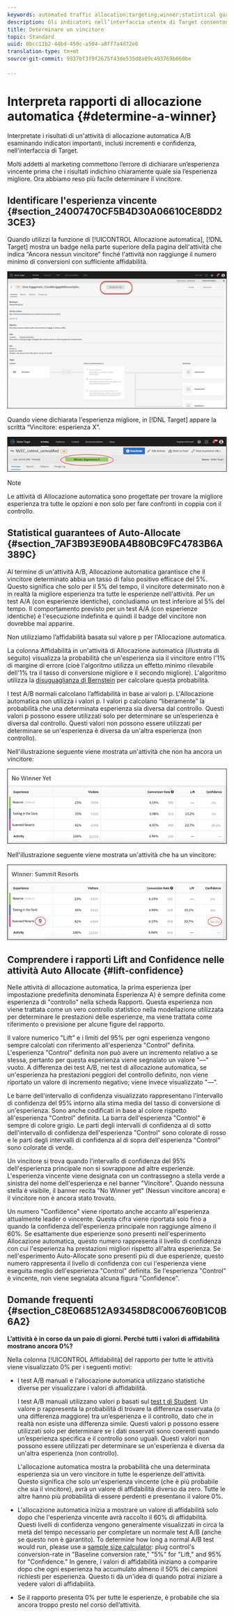 ```yaml
---
keywords: automated traffic allocation;targeting;winner;statistical guarantee;confidence;determine winner;lift;confidence;default;default experience
description: Gli indicatori nell’interfaccia utente di Target consentono di determinare l’esperienza migliore in un’attività di allocazione automatica A/B.
title: Determinare un vincitore
topic: Standard
uuid: 0bcc11b2-44bd-450c-a504-a8ff7a4d72e6
translation-type: tm+mt
source-git-commit: 9937bf3f9f2675f43de535d8a09c493769b060be

---
```



# Interpreta rapporti di allocazione automatica {#determine-a-winner}

Interpretate i risultati di un'attività di allocazione automatica A/B esaminando indicatori importanti, inclusi incrementi e confidenza, nell'interfaccia di Target.

Molti addetti al marketing commettono l’errore di dichiarare un’esperienza vincente prima che i risultati indichino chiaramente quale sia l’esperienza migliore. Ora abbiamo reso più facile determinare il vincitore.

## Identificare l'esperienza vincente {#section_24007470CF5B4D30A06610CE8DD23CE3}

Quando utilizzi la funzione di [!UICONTROL Allocazione automatica], [!DNL Target] mostra un badge nella parte superiore della pagina dell'attività che indica “Ancora nessun vincitore” finché l'attività non raggiunge il numero minimo di conversioni con sufficiente affidabilità.

![Indicatore Nessun vincitore](/help/c-activities/automated-traffic-allocation/assets/no-winner.png)

Quando viene dichiarata l'esperienza migliore, in [!DNL Target] appare la scritta “Vincitore: esperienza X”.

![](assets/auto_traffic_winner.png)

>[!NOTE]
>
>Le attività di Allocazione automatica sono progettate per trovare la migliore esperienza tra tutte le opzioni e non solo per fare confronti in coppia con il controllo.

## Statistical guarantees of Auto-Allocate {#section_7AF3B93E90BA4B80BC9FC4783B6A389C}

Al termine di un'attività A/B, Allocazione automatica garantisce che il vincitore determinato abbia un tasso di falso positivo efficace del 5%. Questo significa che solo per il 5% del tempo, il vincitore determinato non è in realtà la migliore esperienza tra tutte le esperienze nell'attività. Per un test A/A (con esperienze identiche), concludiamo un test inferiore al 5% del tempo. Il comportamento previsto per un test A/A (con esperienze identiche) è l'esecuzione indefinita e quindi il badge del vincitore non dovrebbe mai apparire.

Non utilizziamo l’affidabilità basata sul valore p per l'Allocazione automatica.

La colonna Affidabilità in un'attività di Allocazione automatica (illustrata di seguito) visualizza la probabilità che un'esperienza sia il vincitore entro l'1% di margine di errore (cioè l'algoritmo utilizza un effetto minimo rilevabile dell'1% tra il tasso di conversione migliore e il secondo migliore). L'algoritmo utilizza la [disuguaglianza di Bernstein](https://en.wikipedia.org/wiki/Bernstein_inequalities_(probability_theory)) per calcolare questa probabilità.

I test A/B normali calcolano l’affidabilità in base ai valori p. L'Allocazione automatica non utilizza i valori p. I valori p calcolano “liberamente” la probabilità che una determinata esperienza sia diversa dal controllo. Questi valori p possono essere utilizzati solo per determinare se un’esperienza è diversa dal controllo. Questi valori non possono essere utilizzati per determinare se un'esperienza è diversa da un'altra esperienza (non controllo).

Nell'illustrazione seguente viene mostrata un'attività che non ha ancora un vincitore:

![](assets/no_winner.png)

Nell'illustrazione seguente viene mostrata un'attività che ha un vincitore:

![](assets/winner_found.png)

## Comprendere i rapporti Lift and Confidence nelle attività Auto Allocate {#lift-confidence}

Nelle attività di allocazione automatica, la prima esperienza (per impostazione predefinita denominata Esperienza A) è sempre definita come esperienza di "controllo" nella scheda Rapporti. Questa esperienza non viene trattata come un vero controllo statistico nella modellazione utilizzata per determinare le prestazioni delle esperienze, ma viene trattata come riferimento o previsione per alcune figure del rapporto.

Il valore numerico "Lift" e i limiti del 95% per ogni esperienza vengono sempre calcolati con riferimento all'esperienza "Control" definita. L'esperienza "Control" definita non può avere un incremento relativo a se stessa, pertanto per questa esperienza viene segnalato un valore "—" vuoto. A differenza dei test A/B, nei test di allocazione automatica, se un'esperienza ha prestazioni peggiori del controllo definito, non viene riportato un valore di incremento negativo; viene invece visualizzato "—".

Le barre dell'intervallo di confidenza visualizzato rappresentano l'intervallo di confidenza del 95% intorno alla stima media del tasso di conversione di un'esperienza. Sono anche codificati in base al colore rispetto all'esperienza "Control" definita. La barra dell'esperienza "Control" è sempre di colore grigio. Le parti degli intervalli di confidenza al di sotto dell'intervallo di confidenza dell'esperienza "Control" sono colorate di rosso e le parti degli intervalli di confidenza al di sopra dell'esperienza "Control" sono colorate di verde.

Un vincitore si trova quando l'intervallo di confidenza del 95% dell'esperienza principale non si sovrappone ad altre esperienze. L'esperienza vincente viene designata con un contrassegno a stella verde a sinistra del nome dell'esperienza e nel banner "Vincitore". Quando nessuna stella è visibile, il banner recita "No Winner yet" (Nessun vincitore ancora) e il vincitore non è ancora stato trovato.

Un numero "Confidence" viene riportato anche accanto all'esperienza attualmente leader o vincente. Questa cifra viene riportata solo fino a quando la confidenza dell'esperienza principale non raggiunge almeno il 60%. Se esattamente due esperienze sono presenti nell'esperimento Allocazione automatica, questo numero rappresenta il livello di confidenza con cui l'esperienza ha prestazioni migliori rispetto all'altra esperienza. Se nell'esperimento Auto-Allocate sono presenti più di due esperienze, questo numero rappresenta il livello di confidenza con cui l'esperienza viene eseguita meglio dell'esperienza "Control" definita. Se l'esperienza "Control" è vincente, non viene segnalata alcuna figura "Confidence".

## Domande frequenti {#section_C8E068512A93458D8C006760B1C0B6A2}

**L’attività è in corso da un paio di giorni. Perché tutti i valori di affidabilità mostrano ancora 0%?**

Nella colonna [!UICONTROL Affidabilità] del rapporto per tutte le attività viene visualizzato 0% per i seguenti motivi:

* I test A/B manuali e l'allocazione automatica utilizzano statistiche diverse per visualizzare i valori di affidabilità.

   I test A/B manuali utilizzano valori p basati sul [test t di Student](https://en.wikipedia.org/wiki/Student%27s_t-test). Un valore p rappresenta la probabilità di trovare la differenza osservata (o una differenza maggiore) tra un’esperienza e il controllo, dato che in realtà non esiste una differenza simile. Questi valori p possono essere utilizzati solo per determinare se i dati osservati sono coerenti quando un’esperienza specifica e il controllo sono uguali. Questi valori non possono essere utilizzati per determinare se un'esperienza è diversa da un'altra esperienza (non controllo).

   L'allocazione automatica mostra la probabilità che una determinata esperienza sia un vero vincitore in tutte le esperienze dell'attività. Questo significa che solo un'esperienza vincente (che è più probabile che sia il vincitore), avrà un valore di affidabilità diverso da zero. Tutte le altre hanno più probabilità di essere perdenti e presentano il valore 0%.

* L'allocazione automatica inizia a mostrare un valore di affidabilità solo dopo che l'esperienza vincente avrà raccolto il 60% di affidabilità. Questi livelli di confidenza vengono generalmente visualizzati in circa la metà del tempo necessario per completare un normale test A/B (anche se questo non è garantito). To determine how long a normal A/B test would run, please use a [sample size calculator](https://docs.adobe.com/content/target-microsite/testcalculator.html): plug control's conversion-rate in "Baseline conversion rate," "5%" for "Lift," and 95% for "Confidence." In genere, i valori di affidabilità iniziano a comparire dopo che ogni esperienza ha accumulato almeno il 50% dei campioni richiesti per esperienza. Questo ti dà un'idea di quando potrai iniziare a vedere valori di affidabilità.
* Se il rapporto presenta 0% per tutte le esperienze, è probabile che sia ancora troppo presto nel corso dell’attività.

